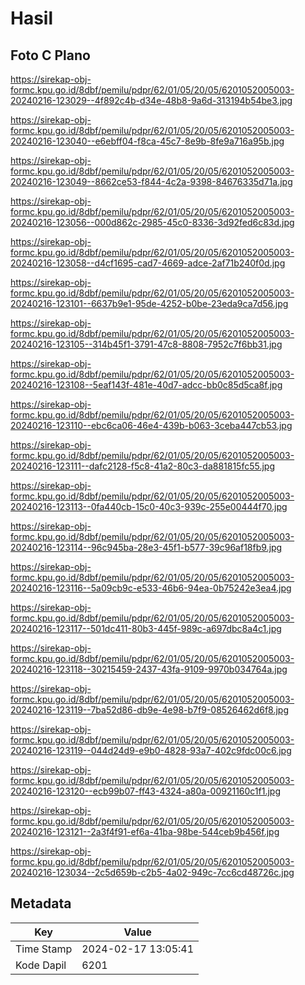 # Hasil

## Foto C Plano

https://sirekap-obj-formc.kpu.go.id/8dbf/pemilu/pdpr/62/01/05/20/05/6201052005003-20240216-123029--4f892c4b-d34e-48b8-9a6d-313194b54be3.jpg

https://sirekap-obj-formc.kpu.go.id/8dbf/pemilu/pdpr/62/01/05/20/05/6201052005003-20240216-123040--e6ebff04-f8ca-45c7-8e9b-8fe9a716a95b.jpg

https://sirekap-obj-formc.kpu.go.id/8dbf/pemilu/pdpr/62/01/05/20/05/6201052005003-20240216-123049--8662ce53-f844-4c2a-9398-84676335d71a.jpg

https://sirekap-obj-formc.kpu.go.id/8dbf/pemilu/pdpr/62/01/05/20/05/6201052005003-20240216-123056--000d862c-2985-45c0-8336-3d92fed6c83d.jpg

https://sirekap-obj-formc.kpu.go.id/8dbf/pemilu/pdpr/62/01/05/20/05/6201052005003-20240216-123058--d4cf1695-cad7-4669-adce-2af71b240f0d.jpg

https://sirekap-obj-formc.kpu.go.id/8dbf/pemilu/pdpr/62/01/05/20/05/6201052005003-20240216-123101--6637b9e1-95de-4252-b0be-23eda9ca7d56.jpg

https://sirekap-obj-formc.kpu.go.id/8dbf/pemilu/pdpr/62/01/05/20/05/6201052005003-20240216-123105--314b45f1-3791-47c8-8808-7952c7f6bb31.jpg

https://sirekap-obj-formc.kpu.go.id/8dbf/pemilu/pdpr/62/01/05/20/05/6201052005003-20240216-123108--5eaf143f-481e-40d7-adcc-bb0c85d5ca8f.jpg

https://sirekap-obj-formc.kpu.go.id/8dbf/pemilu/pdpr/62/01/05/20/05/6201052005003-20240216-123110--ebc6ca06-46e4-439b-b063-3ceba447cb53.jpg

https://sirekap-obj-formc.kpu.go.id/8dbf/pemilu/pdpr/62/01/05/20/05/6201052005003-20240216-123111--dafc2128-f5c8-41a2-80c3-da881815fc55.jpg

https://sirekap-obj-formc.kpu.go.id/8dbf/pemilu/pdpr/62/01/05/20/05/6201052005003-20240216-123113--0fa440cb-15c0-40c3-939c-255e00444f70.jpg

https://sirekap-obj-formc.kpu.go.id/8dbf/pemilu/pdpr/62/01/05/20/05/6201052005003-20240216-123114--96c945ba-28e3-45f1-b577-39c96af18fb9.jpg

https://sirekap-obj-formc.kpu.go.id/8dbf/pemilu/pdpr/62/01/05/20/05/6201052005003-20240216-123116--5a09cb9c-e533-46b6-94ea-0b75242e3ea4.jpg

https://sirekap-obj-formc.kpu.go.id/8dbf/pemilu/pdpr/62/01/05/20/05/6201052005003-20240216-123117--501dc411-80b3-445f-989c-a697dbc8a4c1.jpg

https://sirekap-obj-formc.kpu.go.id/8dbf/pemilu/pdpr/62/01/05/20/05/6201052005003-20240216-123118--30215459-2437-43fa-9109-9970b034764a.jpg

https://sirekap-obj-formc.kpu.go.id/8dbf/pemilu/pdpr/62/01/05/20/05/6201052005003-20240216-123119--7ba52d86-db9e-4e98-b7f9-08526462d6f8.jpg

https://sirekap-obj-formc.kpu.go.id/8dbf/pemilu/pdpr/62/01/05/20/05/6201052005003-20240216-123119--044d24d9-e9b0-4828-93a7-402c9fdc00c6.jpg

https://sirekap-obj-formc.kpu.go.id/8dbf/pemilu/pdpr/62/01/05/20/05/6201052005003-20240216-123120--ecb99b07-ff43-4324-a80a-00921160c1f1.jpg

https://sirekap-obj-formc.kpu.go.id/8dbf/pemilu/pdpr/62/01/05/20/05/6201052005003-20240216-123121--2a3f4f91-ef6a-41ba-98be-544ceb9b456f.jpg

https://sirekap-obj-formc.kpu.go.id/8dbf/pemilu/pdpr/62/01/05/20/05/6201052005003-20240216-123034--2c5d659b-c2b5-4a02-949c-7cc6cd48726c.jpg


## Metadata

| Key        | Value               |
| ---------- | ------------------- |
| Time Stamp | 2024-02-17 13:05:41 |
| Kode Dapil | 6201                |



